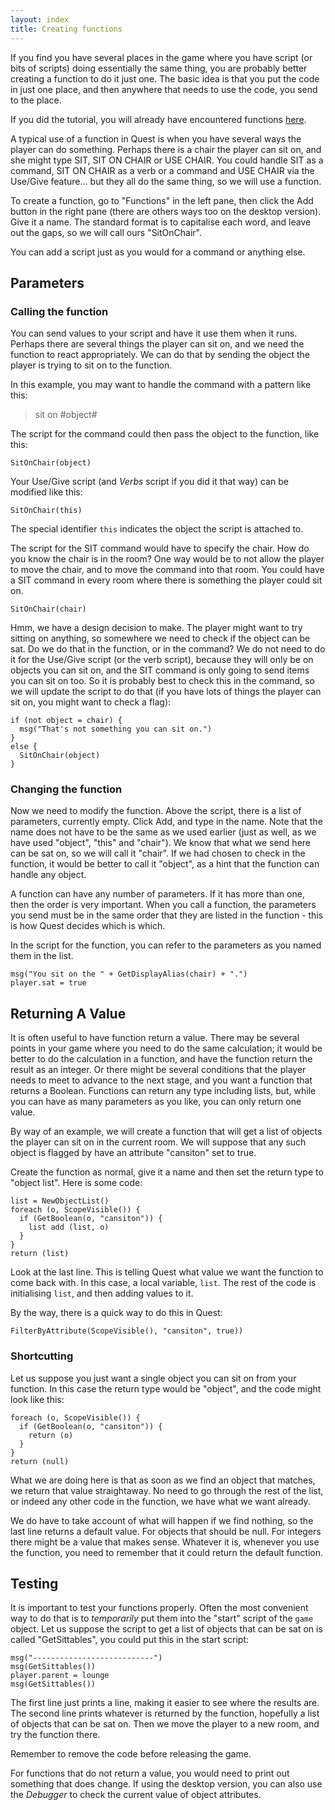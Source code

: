 ```yaml
---
layout: index
title: Creating functions
---
```


If you find you have several places in the game where you have script (or bits of scripts) doing essentially the same thing, you are probably better creating a function to do it just one. The basic idea is that you put the code in just one place, and then anywhere that needs to use the code, you send to the place.

If you did the tutorial, you will already have encountered functions [here](tutorial/more_things_to_do_with_objects.html#Using_Functions).

A typical use of a function in Quest is when you have several ways the player can do something. Perhaps there is a chair the player can sit on, and she might type SIT, SIT ON CHAIR or USE CHAIR. You could handle SIT as a command, SIT ON CHAIR as a verb or a command and USE CHAIR via the Use/Give feature... but they all do the same thing, so we will use a function.

To create a function, go to "Functions" in the left pane, then click the Add button in the right pane (there are others ways too on the desktop version). Give it a name. The standard format is to capitalise each word, and leave out the gaps, so we will call ours "SitOnChair".

You can add a script just as you would for a command or anything else.



Parameters
----------

### Calling the function

You can send values to your script and have it use them when it runs. Perhaps there are several things the player can sit on, and we need the function to react appropriately. We can do that by sending the object the player is trying to sit on to the function.

In this example, you may want to handle the command with a pattern like this:

> sit on #object#

The script for the command could then pass the object to the function, like this:

```
SitOnChair(object)
```

Your Use/Give script (and _Verbs_ script if you did it that way) can be modified like this:

```
SitOnChair(this)
```

The special identifier `this` indicates the object the script is attached to.

The script for the SIT command would have to specify the chair. How do you know the chair is in the room? One way would be to not allow the player to move the chair, and to move the command into that room. You could have a SIT command in every room where there is something the player could sit on.

```
SitOnChair(chair)
```

Hmm, we have a design decision to make. The player might want to try sitting on anything, so somewhere we need to check if the object can be sat. Do we do that in the function, or in the command? We do not need to do it for the Use/Give script (or the verb script), because they will only be on objects you can sit on, and the SIT command is only going to send items you can sit on too. So it is probably best to check this in the command, so we will update the script to do that (if you have lots of things the player can sit on, you might want to check a flag):

```
if (not object = chair) {
  msg("That's not something you can sit on.")
}
else {
  SitOnChair(object)
}
```


### Changing the function

Now we need to modify the function. Above the script, there is a list of parameters, currently empty. Click Add, and type in the name. Note that the name does not have to be the same as we used earlier (just as well, as we have used "object", "this" and "chair"). We know that what we send here can be sat on, so we will call it "chair". If we had chosen to check in the function, it would be better to call it "object", as a hint that the function can handle any object.

A function can have any number of parameters. If it has more than one, then the order is very important. When you call a function, the parameters you send must be in the same order that they are listed in the function - this is how Quest decides which is which.

In the script for the function, you can refer to the parameters as you named them in the list.

```
msg("You sit on the " + GetDisplayAlias(chair) + ".")
player.sat = true
```


Returning A Value
-----------------

It is often useful to have function return a value. There may be several points in your game where you need to do the same calculation; it would be better to do the calculation in a function, and have the function return the result as an integer. Or there might be several conditions that the player needs to meet to advance to the next stage, and you want a function that returns a Boolean. Functions can return any type including lists, but, while you can have as many parameters as you like, you can only return one value.

By way of an example, we will create a function that will get a list of objects the player can sit on in the current room. We will suppose that any such object is flagged by have an attribute "cansiton" set to true.

Create the function as normal, give it a name and then set the return type to "object list". Here is some code:

```
list = NewObjectList()
foreach (o, ScopeVisible()) {
  if (GetBoolean(o, "cansiton")) {
    list add (list, o)
  }
}
return (list)
```

Look at the last line. This is telling Quest what value we want the function to come back with. In this case, a local variable, `list`. The rest of the code is initialising `list`, and then adding values to it.

By the way, there is a quick way to do this in Quest:

```
FilterByAttribute(ScopeVisible(), "cansiton", true))
```


### Shortcutting

Let us suppose you just want a single object you can sit on from your function. In this case the return type would be "object", and the code might look like this:

```
foreach (o, ScopeVisible()) {
  if (GetBoolean(o, "cansiton")) {
    return (o)
  }
}
return (null)
```

What we are doing here is that as soon as we find an object that matches, we return that value straightaway. No need to go through the rest of the list, or indeed any other code in the function, we have what we want already.

We do have to take account of what will happen if we find nothing, so the last line returns a default value. For objects that should be null. For integers there might be a value that makes sense. Whatever it is, whenever you use the function, you need to remember that it could return the default function.



Testing
-------

It is important to test your functions properly. Often the most convenient way to do that is to _temporarily_ put them into the "start" script of the `game` object. Let us suppose the script to get a list of objects that can be sat on is called "GetSittables", you could put this in the start script:

```
msg("---------------------------")
msg(GetSittables())
player.parent = lounge
msg(GetSittables())
```

The first line just prints a line, making it easier to see where the results are. The second line prints whatever is returned by the function, hopefully a list of objects that can be sat on. Then we move the player to a new room, and try the function there.

Remember to remove the code before releasing the game.

For functions that do not return a value, you would need to print out something that does change. If using the desktop version, you can also use the _Debugger_ to check the current value of object attributes.